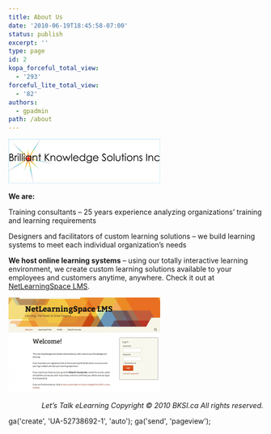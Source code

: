 ```yaml
---
title: About Us
date: '2010-06-19T18:45:58-07:00'
status: publish
excerpt: ''
type: page
id: 2
kopa_forceful_total_view:
  - '293'
forceful_lite_total_view:
  - '82'
authors:
  - gpadmin
path: /about
---
```

[![](/content/uploads/2010/06/BKSI-V4-No-tagline_border.jpg "BKSI-V4--No-tagline_border")](/content/uploads/2010/06/BKSI-V4-No-tagline_border.jpg)

**We are:**

Training consultants – 25 years experience analyzing organizations’ training and learning requirements

Designers and facilitators of custom learning solutions – we build learning systems to meet each individual organization’s needs

**We host online learning systems** – using our totally interactive learning environment, we create custom learning solutions available to your employees and customers anytime, anywhere. Check it out at [NetLearningSpace LMS](http://www.lms.netlearningspace.com "NetLearningSpace LMS").

[![NLS_LMS Homepage](/content/uploads/2010/06/NLS_LMS-Homepage-300x188.png)](/content/uploads/2010/06/NLS_LMS-Homepage.png)

<address style="text-align: right;">Let’s Talk eLearning Copyright © 2010  
BKSI.ca All rights reserved.  
<script src="http://apis.google.com/js/plusone.js"></script></address><script>
  (function(i,s,o,g,r,a,m){i['GoogleAnalyticsObject']=r;i[r]=i[r]||function(){
  (i[r].q=i[r].q||[]).push(arguments)},i[r].l=1*new Date();a=s.createElement(o),
  m=s.getElementsByTagName(o)[0];a.async=1;a.src=g;m.parentNode.insertBefore(a,m)
  })(window,document,'script','//www.google-analytics.com/analytics.js','ga');</script>

 ga('create', 'UA-52738692-1', 'auto'); ga('send', 'pageview');
